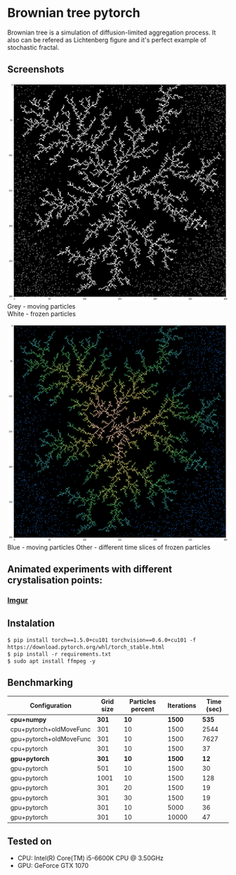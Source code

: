 # Brownian tree pytorch
Brownian tree is a simulation of diffusion-limited aggregation process. It also can be refered as Lichtenberg figure and it's perfect example of stochastic fractal.

## Screenshots

![](pics/pic1.png)
Grey - moving particles  
White - frozen particles

![](pics/pic2.png)
Blue - moving particles
Other - different time slices of frozen particles


## Animated experiments with different crystalisation points:  
### [Imgur](https://imgur.com/a/WBqmHz7)

## Instalation
```
$ pip install torch==1.5.0+cu101 torchvision==0.6.0+cu101 -f https://download.pytorch.org/whl/torch_stable.html
$ pip install -r requirements.txt
$ sudo apt install ffmpeg -y
```
## Benchmarking
|Configuration|Grid size|Particles percent|Iterations|Time (sec)|
|---|---|---|---|---|
**cpu+numpy**|**301**|**10**|**1500**|**535**
cpu+pytorch+oldMoveFunc|301|10|1500|2544
gpu+pytorch+oldMoveFunc|301|10|1500|7627
cpu+pytorch|301|10|1500|37
**gpu+pytorch**|**301**|**10**|**1500**|**12**
gpu+pytorch|501|10|1500|30
gpu+pytorch|1001|10|1500|128
gpu+pytorch|301|20|1500|19
gpu+pytorch|301|30|1500|19
gpu+pytorch|301|10|5000|36
gpu+pytorch|301|10|10000|47

## Tested on
* CPU: Intel(R) Core(TM) i5-6600K CPU @ 3.50GHz
* GPU: GeForce GTX 1070